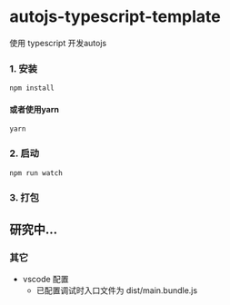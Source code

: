 # autojs-typescript-template
使用 typescript 开发autojs

### 1. 安装
```
npm install
```
#### 或者使用yarn
```
yarn 
```
### 2. 启动
```
npm run watch
```
### 3. 打包
研究中...
---
### 其它
- vscode 配置
   - 已配置调试时入口文件为 dist/main.bundle.js
